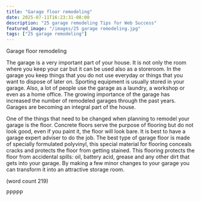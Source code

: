 ```yaml
---
title: "Garage floor remodeling"
date: 2025-07-11T16:23:31-08:00
description: "25 garage remodeling Tips for Web Success"
featured_image: "/images/25 garage remodeling.jpg"
tags: ["25 garage remodeling"]
---
```


Garage floor remodeling


The garage is a very important part of your house. It is not only 
the room where you keep your car but it can be used also as a 
storeroom. In the garage you keep things that you do not use 
everyday or things that you want to dispose of later on. Sporting 
equipment is usually stored in your garage. Also, a lot of 
people use the garage as a laundry, a workshop or even as a 
home office. The growing importance of the garage has increased
the number of remodeled garages through the past years. Garages 
are becoming an integral part of the house. 

One of the things that need to be changed when planning 
to remodel your garage is the floor. Concrete floors serve the 
purpose of flooring but do not look good, even if you paint it, 
the floor will look bare. It is best to have a garage expert 
adviser to do the job. The best type of garage floor is made of 
specially formulated polyvinyl, this special material for 
flooring conceals cracks and protects the floor from getting 
stained. This flooring protects the floor from accidental spills: oil, 
battery acid, grease and any other dirt that gets into your garage. 
By making a few minor changes to your garage you can transform 
it into an attractive storage room.

(word count 219)

PPPPP

